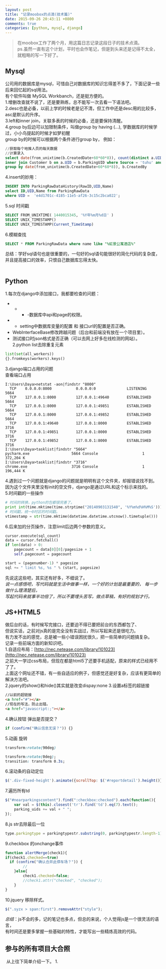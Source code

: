 ```yaml
---
layout: post
title: "记录moobox的点滴(技术篇)"
date: 2015-09-26 20:43:11 +0800
comments: true
categories: [python, mysql, django]
---
```



> 在moobox工作了两个月，用这篇日志记录这段日子的技术点滴。    
ps.虽然一直有这个计划，平时也会作笔记，但是到头来还是记得不太全，   
就粗略的写一下好了。    

<!--more-->

## Mysql   
公司用的数据库是mysql，可惜自己对数据库的知识忘得差不多了，下面记录一些后来回忆起的sql用法。  
有个软件叫做 MySQL Workbanch，还是挺方便的。         
1.增删改查就不说了，还是要熟练，总不能写一次去看一下语法吧。    
2.desc也是必备，以前上学的时候老是记不清，但工作中还是desc用的比较多，asc是默认的升序。   
3.left和inner join，关联多表的时候的必备，还是要保持清醒。    
4.group by后边可以加限制条件，叫做group by having (...), 学数据库的时候学过，小小鸟提起的时候才如梦初醒   
group by的时候可以根据两个条件进行group by， 例如：
```sql
//获取每个地推人员的每天数据
//计算录入
select date(from_unixtime(b.CreatedDate+60*60*8)), count(distinct a.UID),b.CreatedBy from ParkingRawData a
inner join Customer b on a.UID = b.ParkingUID where Source = 'tuhu' and b.CreatedBy != ''
group by date(from_unixtime(b.CreatedDate+60*60*8)), b.CreatedBy
```
4.insert的妙用：
```sql
INSERT INTO ParkingRawDataHistory(RawID,UID,Name)
select ID,UID,Name from ParkingRawData 
where UID =  'e4d1701c-4185-11e5-af26-3c15c2bca022';
```
5.sql 时间戳    
```sql
SELECT FROM_UNIXTIME( 1440015345, '%Y年%m月%d日' )
SELECT UNIX_TIMESTAMP()
SELECT UNIX_TIMESTAMP(Current_TimeStamp)
```
6.模糊查找   
```sql
SELECT * FROM ParkingRawData where name like "%虹景公寓酒店%"
```
总结：学好sql语句也是很重要的，一句好的sql语句能很好的简化代码的复杂度，     
并且提高接口的效率，只恨自己数据库忘得太快。   
<br> 

## Python
1.每次在django中添加接口，我都要检查的问题：       
* - - -数据库中api和page的权限。   
* - setting中数据库变量的配置 和 接口url的配置是否正确。   
* WebInterfaceBase修改跨越问题（后台和前端没有放在一个项目里）。   
* 测试接口时json格式是否正确（可以去网上好多在线检测的网站）。   
2.python list去除重复元素   
```python
list(set(all_workers))
{}.fromkeys(workers).keys()
```
3.django端口占用的问题   
查看端口占用    
```
I:\Users\Daya>netstat -aon|findstr "8000"
  TCP    0.0.0.0:8000           0.0.0.0:0              LISTENING       5664
  TCP    127.0.0.1:8000         127.0.0.1:49640        ESTABLISHED     5664
  TCP    127.0.0.1:8000         127.0.0.1:49851        ESTABLISHED     5664
  TCP    127.0.0.1:8000         127.0.0.1:49852        ESTABLISHED     5664
  TCP    127.0.0.1:49640        127.0.0.1:8000         ESTABLISHED     3716
  TCP    127.0.0.1:49851        127.0.0.1:8000         ESTABLISHED     3716
  TCP    127.0.0.1:49852        127.0.0.1:8000         ESTABLISHED     3716
I:\Users\Daya>tasklist|findstr "5664"
pycharm.exe                   5664 Console                    1    372,204 K
I:\Users\Daya>tasklist|findstr "3716"
chrome.exe                    3716 Console                    1    196,444 K   
```
4.遇到过一个问题就是django的问题就是明明有这个文件夹，却报错说找不到。    
因为这个文件夹里没有init的空文件，django是通过URL和这个标示来找的。   
5.时间戳的一些操作   
```python
# 时间的转换，python的包都很完善了。
print int(time.mktime(time.strptime("20140903131540", '%Y%m%d%H%M%S')))
# 时间戳，统一0时区的时间戳。
vtimestamp = str(time.mktime(datetime.datetime.utcnow().timetuple()))
```
6.后来加的分页操作，注意limit后边两个参数的意义。   
```python
cursor.execute(sql_count)
data = cursor.fetchall()
if len(data) > 0:
    pagecount = data[0][0]/pagesize + 1
    self.pagecount = pagecount

start = (pagenumber-1) * pagesize
sql += " limit %s, %s " % (start, pagesize)
```
先说这这些吧，其实还有好多，不细说了。    
*说一点感悟吧，写代码就是生活中做事一样，一个好的计划是最重要的， 每一步做什么理清楚后，*     
*写起代码来就事半功倍了，所以不要埋头苦写，做点草稿，有好的规划才行。*    

## JS+HTML5
做后台的话，有时候写完接口，还要迫不得已要把前台的东西都包了、   
但说实话，之前对js真的是完全没有实战过，所以写起来还是很吃力。    
有力发不出的感觉，总是被一些小错误困扰很久，把一些简单的问题搞复杂。    
记录一些前端方面的新知识吧。    
1.自适应布局：[http://nec.netease.com/library/101023](http://nec.netease.com/library/101023)   
之前大一学过css布局，但现在都是html5了还要手机适配，原来的样式已经用不了了。    
上面这个网址还不错，有一些自适应的例子，但感觉还是好复杂，应该有更简单的解决方法吧。    
2.jquery的show()和hide()其实就是改变dispay:none
3.设置a标签的超链接    
```html
//以前的超链接
<a href="#"></a>
//现在的写法，防止出错。   
<a href="javascript:;"></a>
```        
4.确认按钮   弹出是否提交？   
```javascript
if (confirm("确认信息无误？")) {}
```
5.动画  旋转    
```css
transform:rotate(90deg)

transform:rotate(0deg);
transition: transform 0.3s;
```
6.滚动条的自动定位     
```javascript
$('.div-fixed-height').animate({scrollTop: $('#reportdetail').height()}, 300);
```
7.遍历所有td    
```javascript
$("#nearparkingscontent").find(":checkbox:checked").each(function(){
	var val = $(this).closest('tr').find('td').eq(7).text();
 	parking_uids += val + " ";
});
```
8.js str去除最后一位
```javascript
type.parkingtype = parkingtypestr.substring(0, parkingtypestr.length-1);
```
9.checkbox 的onchange事件    
```javascript
function alertMerge(check1){
if(check1.checked==true)
  if (confirm("确认合并此停车场？")) {
		//
	}else{
		check1.checked=false;
	 	//check1.attr("checked", "checked");
	}
}
```
10.jquery   移除样式。   
```javascript
$(".syzx > span:first").removeAttr("style"); 
``` 
*总结*：js不会的多，记的笔记也多点，但总的来说，个人觉得js是一个很灵活的语言，    
有时间还是要多掌握一些基础的特性，才能写出一些精炼高效的代码。    

## 参与的所有项目大合照   
<img class="lazy" href="javascript:;" data-original="/images/blog\150923_moobox/sourcetree.png" >    
从上往下简单介绍一下。    
1. 